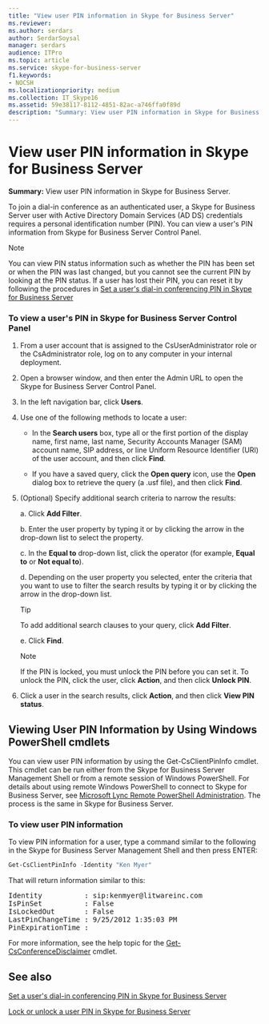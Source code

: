```yaml
---
title: "View user PIN information in Skype for Business Server"
ms.reviewer: 
ms.author: serdars
author: SerdarSoysal
manager: serdars
audience: ITPro
ms.topic: article
ms.service: skype-for-business-server
f1.keywords:
- NOCSH
ms.localizationpriority: medium
ms.collection: IT_Skype16
ms.assetid: 59e38117-8112-4851-82ac-a746ffa0f89d
description: "Summary: View user PIN information in Skype for Business Server."
---
```


# View user PIN information in Skype for Business Server
 
**Summary:** View user PIN information in Skype for Business Server.
  
To join a dial-in conference as an authenticated user, a Skype for Business Server user with Active Directory Domain Services (AD DS) credentials requires a personal identification number (PIN). You can view a user's PIN information from Skype for Business Server Control Panel.
  
> [!NOTE]
> You can view PIN status information such as whether the PIN has been set or when the PIN was last changed, but you cannot see the current PIN by looking at the PIN status. If a user has lost their PIN, you can reset it by following the procedures in [Set a user's dial-in conferencing PIN in Skype for Business Server](set-a-user-s-dial-in-conferencing-pin.md)
  
### To view a user's PIN in Skype for Business Server Control Panel

1. From a user account that is assigned to the CsUserAdministrator role or the CsAdministrator role, log on to any computer in your internal deployment.
    
2. Open a browser window, and then enter the Admin URL to open the Skype for Business Server Control Panel.  
    
3. In the left navigation bar, click **Users**.
    
4. Use one of the following methods to locate a user:
    
   - In the **Search users** box, type all or the first portion of the display name, first name, last name, Security Accounts Manager (SAM) account name, SIP address, or line Uniform Resource Identifier (URI) of the user account, and then click **Find**.
    
   - If you have a saved query, click the **Open query** icon, use the **Open** dialog box to retrieve the query (a .usf file), and then click **Find**.
    
5. (Optional) Specify additional search criteria to narrow the results:
    
   a. Click **Add Filter**.
    
   b. Enter the user property by typing it or by clicking the arrow in the drop-down list to select the property.
    
   c. In the **Equal to** drop-down list, click the operator (for example, **Equal to** or **Not equal to**).
    
   d. Depending on the user property you selected, enter the criteria that you want to use to filter the search results by typing it or by clicking the arrow in the drop-down list.
    
    > [!TIP]
    > To add additional search clauses to your query, click **Add Filter**. 
  
   e. Click **Find**.
    
    > [!NOTE]
    > If the PIN is locked, you must unlock the PIN before you can set it. To unlock the PIN, click the user, click **Action**, and then click **Unlock PIN**. 
  
6. Click a user in the search results, click **Action**, and then click **View PIN status**.
    
## Viewing User PIN Information by Using Windows PowerShell cmdlets

You can view user PIN information by using the Get-CsClientPinInfo cmdlet. This cmdlet can be run either from the Skype for Business Server Management Shell or from a remote session of Windows PowerShell. For details about using remote Windows PowerShell to connect to Skype for Business Server, see [Microsoft Lync Remote PowerShell Administration](https://blog.insideo365.com/2011/08/remote-lync-powershell-administration/). The process is the same in Skype for Business Server.
  
### To view user PIN information

To view PIN information for a user, type a command similar to the following in the Skype for Business Server Management Shell and then press ENTER:
    
  ```PowerShell
  Get-CsClientPinInfo -Identity "Ken Myer"
  ```

That will return information similar to this:

<pre>
Identity          : sip:kenmyer@litwareinc.com
IsPinSet          : False
IsLockedOut       : False
LastPinChangeTime : 9/25/2012 1:35:03 PM
PinExpirationTime :
</pre>

For more information, see the help topic for the [Get-CsConferenceDisclaimer](/powershell/module/skype/get-csconferencedisclaimer?view=skype-ps) cmdlet.
  
## See also

[Set a user's dial-in conferencing PIN in Skype for Business Server](set-a-user-s-dial-in-conferencing-pin.md)
  
[Lock or unlock a user PIN in Skype for Business Server](lock-or-unlock-a-user-pin.md)